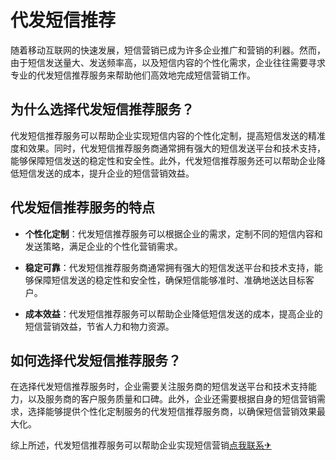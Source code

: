 # 代发短信推荐

随着移动互联网的快速发展，短信营销已成为许多企业推广和营销的利器。然而，由于短信发送量大、发送频率高，以及短信内容的个性化需求，企业往往需要寻求专业的代发短信推荐服务来帮助他们高效地完成短信营销工作。

## 为什么选择代发短信推荐服务？

代发短信推荐服务可以帮助企业实现短信内容的个性化定制，提高短信发送的精准度和效果。同时，代发短信推荐服务商通常拥有强大的短信发送平台和技术支持，能够保障短信发送的稳定性和安全性。此外，代发短信推荐服务还可以帮助企业降低短信发送的成本，提升企业的短信营销效益。

## 代发短信推荐服务的特点

- **个性化定制**：代发短信推荐服务可以根据企业的需求，定制不同的短信内容和发送策略，满足企业的个性化营销需求。

- **稳定可靠**：代发短信推荐服务商通常拥有强大的短信发送平台和技术支持，能够保障短信发送的稳定性和安全性，确保短信能够准时、准确地送达目标客户。

- **成本效益**：代发短信推荐服务可以帮助企业降低短信发送的成本，提高企业的短信营销效益，节省人力和物力资源。

## 如何选择代发短信推荐服务？

在选择代发短信推荐服务时，企业需要关注服务商的短信发送平台和技术支持能力，以及服务商的客户服务质量和口碑。此外，企业还需要根据自身的短信营销需求，选择能够提供个性化定制服务的代发短信推荐服务商，以确保短信营销效果最大化。

综上所述，代发短信推荐服务可以帮助企业实现短信营销[点我联系✈](https://www.G208.com)
